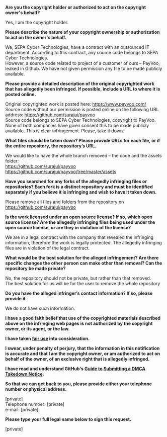 **Are you the copyright holder or authorized to act on the copyright owner's behalf?**

Yes, I am the copyright holder.

**Please describe the nature of your copyright ownership or authorization to act on the owner's behalf.**

We, SEPA Cyber Technologies, have a contract with an outsourced IT department. According to this contract, any source code belongs to SEPA Cyber Technologies.  
However, a source code related to project of a customer of ours – PayVoo, leaked in Github. We have not given permission any file to be made publicly available.

**Please provide a detailed description of the original copyrighted work that has allegedly been infringed. If possible, include a URL to where it is posted online.**

Original copyrighted work is posted here: https://www.payvoo.com/  
Source code without our permission is posted online on the following URL address: https://github.com/surajui/payvoo  
Source code belongs to SEPA Cyber Technologies, copyright to PayVoo. None of both companies have given consent this to be made publicly available. This is clear infringement. Please, take it down.

**What files should be taken down? Please provide URLs for each file, or if the entire repository, the repository’s URL.**

We would like to have the whole branch removed – the code and the assets folder:  
https://github.com/surajui/payvoo  
https://github.com/surajui/payvoo/tree/master/assets

**Have you searched for any forks of the allegedly infringing files or repositories? Each fork is a distinct repository and must be identified separately if you believe it is infringing and wish to have it taken down.**

Please remove all files and folders from the repository on https://github.com/surajui/payvoo

**Is the work licensed under an open source license? If so, which open source license? Are the allegedly infringing files being used under the open source license, or are they in violation of the license?**

We are in a legal contract with the company that revealed the infringing information, therefore the work is legally protected. The allegedly infringing files are in violation of the legal contract.

**What would be the best solution for the alleged infringement? Are there specific changes the other person can make other than removal? Can the repository be made private?**

No, the repository should not be private, but rather than that removed.  
The best solution for us will be for the user to remove the whole repository

**Do you have the alleged infringer’s contact information? If so, please provide it.**

We do not have such information.

**I have a good faith belief that use of the copyrighted materials described above on the infringing web pages is not authorized by the copyright owner, or its agent, or the law.**

**I have taken <a href="https://www.lumendatabase.org/topics/22">fair use</a> into consideration.**

**I swear, under penalty of perjury, that the information in this notification is accurate and that I am the copyright owner, or am authorized to act on behalf of the owner, of an exclusive right that is allegedly infringed.**

**I have read and understand GitHub's <a href="https://help.github.com/articles/guide-to-submitting-a-dmca-takedown-notice/">Guide to Submitting a DMCA Takedown Notice</a>.**

**So that we can get back to you, please provide either your telephone number or physical address.**

[private]  
Telephone number: [private]  
e-mail: [private]

**Please type your full legal name below to sign this request.**

[private]
